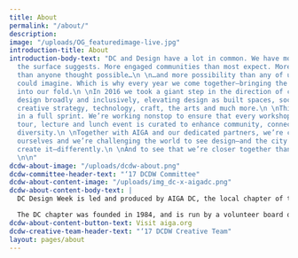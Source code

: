 ```yaml
---
title: About
permalink: "/about/"
description: 
image: "/uploads/OG_featuredimage-live.jpg"
introduction-title: About
introduction-body-text: "DC and Design have a lot in common. We have more depth than
  the surface suggests. More engaged communities than most expect. More originality
  than anyone thought possible…\n \n…and more possibility than any of us, on our own,
  could imagine. Which is why every year we come together—bringing the whole city
  into our fold.\n \nIn 2016 we took a giant step in the direction of celebrating
  design broadly and inclusively, elevating design as built spaces, social impact,
  creative strategy, technology, craft, the arts and much more.\n \nThis year, we’re
  in a full sprint. We’re working nonstop to ensure that every workshop, panel, studio
  tour, lecture and lunch event is curated to enhance community, connectivity, and
  diversity.\n \nTogether with AIGA and our dedicated partners, we’re challenging
  ourselves and we’re challenging the world to see design—and the city in which we
  create it—differently.\n \nAnd to see that we’re closer together than ever before.
  \n\n"
dcdw-about-image: "/uploads/dcdw-about.png"
dcdw-committee-header-text: "‘17 DCDW Committee"
dcdw-about-content-image: "/uploads/img_dc-x-aigadc.png"
dcdw-about-content-body-text: |
  DC Design Week is led and produced by AIGA DC, the local chapter of the professional association for design. AIGA advances design as a professional craft, strategic advancement, and vital cultural force.

  The DC chapter was founded in 1984, and is run by a volunteer board of directors. With over 1,230 members, AIGA DC is the fifth largest and one of the oldest chapters in the nation. We strive to cultivate, connect and celebrate the diverse work and people that make up our DC creative community.
dcdw-about-content-button-text: Visit aiga.org
dcdw-creative-team-header-text: "‘17 DCDW Creative Team"
layout: pages/about
---
```


